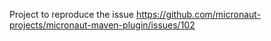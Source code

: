 Project to reproduce the issue https://github.com/micronaut-projects/micronaut-maven-plugin/issues/102

